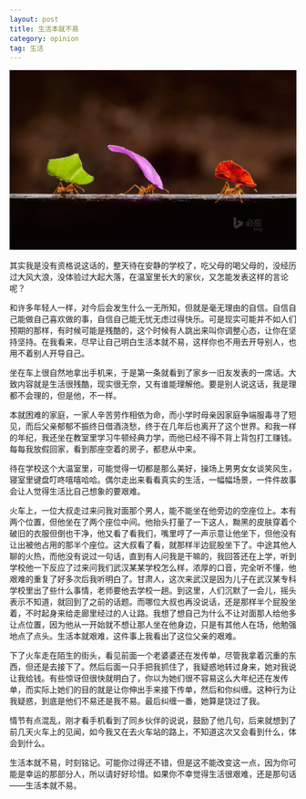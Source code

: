 ```yaml
---
layout: post
title: 生活本就不易
category: opinion
tag: 生活
---
```


![bg](/images/bg/BingWallpaper-2015-09-08.jpg)

其实我是没有资格说这话的，整天待在安静的学校了，吃父母的喝父母的，没经历过大风大浪，没体验过大起大落，在温室里长大的家伙，又怎能发表这样的言论呢？

和许多年轻人一样，对今后会发生什么一无所知，但就是毫无理由的自信。自信自己能做自己喜欢做的事，自信自己能无忧无虑过得快乐。可是现实可能并不如人们预期的那样，有时候可能是残酷的，这个时候有人跳出来叫你调整心态，让你在坚持坚持。在我看来，尽早让自己明白生活本就不易，这样你也不用去开导别人，也用不着别人开导自己。

坐在车上很自然地拿出手机来，于是第一条就看到了家乡一旧友发表的一席话。大致内容就是生活很残酷，现实很无奈，又有谁能理解他。要是别人说这话，我是理都不会理的，但是他，不一样。

本就困难的家庭，一家人辛苦劳作相依为命，而小学时母亲因家庭争端服毒寻了短见，而后父亲郁郁不振终日借酒浇愁，终于在几年后也离开了这个世界。和我一样的年纪，我还坐在教室里学习牛顿经典力学，而他已经不得不背上背包打工赚钱。每每我放假回家，看到那座空着的房子，都悲从中来。

<!--more-->

待在学校这个大温室里，可能觉得一切都是那么美好，操场上男男女女谈笑风生，寝室里键盘叮咚嘻嘻哈哈。偶尔走出来看看真实的生活，一幅幅场景，一件件故事会让人觉得生活比自己想象的要艰难。

火车上，一位大叔走过来问我对面那个男人，能不能坐在他旁边的空座位上。本有两个位置，但他坐在了两个座位中间。他抬头打量了一下这人，黝黑的皮肤穿着个破旧的衣服但倒也干净，他又看了看我们，嘴里哼了一声示意让他坐下，但他没有让出被他占用的那半个座位。这大叔看了看，就那样半边屁股坐下了。中途其他人聊的火热，而他没有说过一句话，直到有人问我是干嘛的，我回答还在上学，听到学校他一下反应了过来问我们武汉某某学校怎么样，浓厚的口音，完全听不懂，他艰难的重复了好多次后我听明白了。甘肃人，这次来武汉是因为儿子在武汉某专科学校里出了些什么事情，老师要他去学校一趟。到这里，人们沉默了一会儿，摇头表示不知道，就回到了之前的话题。而哪位大叔也再没说话，还是那样半个屁股坐着，不时起身来给走廊里经过的人让路。我想了想自己为什么不让对面那人给他多让点位置，因为他从一开始就不想让那人坐在他身边，只是有其他人在场，他勉强地点了点头。生活本就艰难，这件事上我看出了这位父亲的艰难。

下了火车走在陌生的街头，看见前面一个老婆婆还在发传单，尽管我拿着沉重的东西，但还是去接下了。然后后面一只手把我抓住了，我疑惑地转过身来，她对我说让我给钱。有些惊讶但很快就明白了，你以为她们很不容易这么大年纪还在发传单，而实际上她们的目的就是让你伸出手来接下传单，然后和你纠缠。这种行为让我疑惑，到底是他们不易还是我不易。最后纠缠一番，她算是饶过了我。

情节有点混乱，刚才看手机看到了同乡伙伴的说说，鼓励了他几句，后来就想到了前几天火车上的见闻，如今我又在去火车站的路上，不知道这次又会看到什么，体会到什么。

生活本就不易，时刻铭记。可能你过得还不错，但是这不能改变这一点，因为你可能是幸运的那部分人，所以请好好珍惜。如果你不幸觉得生活很艰难，还是那句话——生活本就不易。

